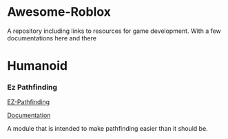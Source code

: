 # Awesome-Roblox
A repository including links to resources for game development. With a few documentations here and there

# Humanoid

### Ez Pathfinding
[EZ-Pathfinding](https://devforum.roblox.com/t/ez-pathfinding-v5/1533902)

[Documentation](https://github.com/Targetry/EZ-Pathfinding-V5/blob/main/Documentation)

A module that is intended to make pathfinding easier than it should be.
